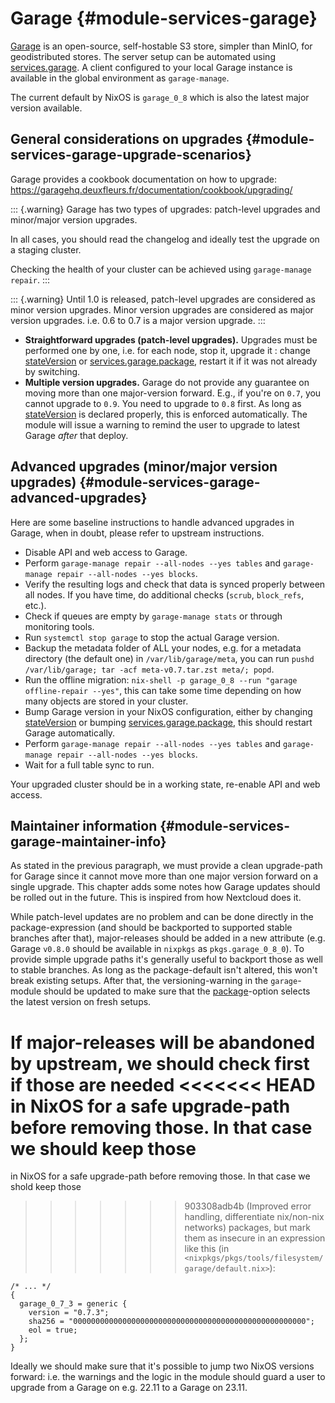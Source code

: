 # Garage {#module-services-garage}

[Garage](https://garagehq.deuxfleurs.fr/)
is an open-source, self-hostable S3 store, simpler than MinIO, for geodistributed stores.
The server setup can be automated using
[services.garage](#opt-services.garage.enable). A
 client configured to your local Garage instance is available in
 the global environment as `garage-manage`.

The current default by NixOS is `garage_0_8` which is also the latest
major version available.

## General considerations on upgrades {#module-services-garage-upgrade-scenarios}

Garage provides a cookbook documentation on how to upgrade:
<https://garagehq.deuxfleurs.fr/documentation/cookbook/upgrading/>

::: {.warning}
Garage has two types of upgrades: patch-level upgrades and minor/major version upgrades.

In all cases, you should read the changelog and ideally test the upgrade on a staging cluster.

Checking the health of your cluster can be achieved using `garage-manage repair`.
:::

::: {.warning}
Until 1.0 is released, patch-level upgrades are considered as minor version upgrades.
Minor version upgrades are considered as major version upgrades.
i.e. 0.6 to 0.7 is a major version upgrade.
:::

  - **Straightforward upgrades (patch-level upgrades).**
    Upgrades must be performed one by one, i.e. for each node, stop it, upgrade it : change [stateVersion](#opt-system.stateVersion) or [services.garage.package](#opt-services.garage.package), restart it if it was not already by switching.
  - **Multiple version upgrades.**
    Garage do not provide any guarantee on moving more than one major-version forward.
    E.g., if you're on `0.7`, you cannot upgrade to `0.9`.
    You need to upgrade to `0.8` first.
    As long as [stateVersion](#opt-system.stateVersion) is declared properly,
    this is enforced automatically. The module will issue a warning to remind the user to upgrade to latest
    Garage *after* that deploy.

## Advanced upgrades (minor/major version upgrades) {#module-services-garage-advanced-upgrades}

Here are some baseline instructions to handle advanced upgrades in Garage, when in doubt, please refer to upstream instructions.

  - Disable API and web access to Garage.
  - Perform `garage-manage repair --all-nodes --yes tables` and `garage-manage repair --all-nodes --yes blocks`.
  - Verify the resulting logs and check that data is synced properly between all nodes.
    If you have time, do additional checks (`scrub`, `block_refs`, etc.).
  - Check if queues are empty by `garage-manage stats` or through monitoring tools.
  - Run `systemctl stop garage` to stop the actual Garage version.
  - Backup the metadata folder of ALL your nodes, e.g. for a metadata directory (the default one) in `/var/lib/garage/meta`,
    you can run `pushd /var/lib/garage; tar -acf meta-v0.7.tar.zst meta/; popd`.
  - Run the offline migration: `nix-shell -p garage_0_8 --run "garage offline-repair --yes"`, this can take some time depending on how many objects are stored in your cluster.
  - Bump Garage version in your NixOS configuration, either by changing [stateVersion](#opt-system.stateVersion) or bumping [services.garage.package](#opt-services.garage.package), this should restart Garage automatically.
  - Perform `garage-manage repair --all-nodes --yes tables` and `garage-manage repair --all-nodes --yes blocks`.
  - Wait for a full table sync to run.

Your upgraded cluster should be in a working state, re-enable API and web access.

## Maintainer information {#module-services-garage-maintainer-info}

As stated in the previous paragraph, we must provide a clean upgrade-path for Garage
since it cannot move more than one major version forward on a single upgrade. This chapter
adds some notes how Garage updates should be rolled out in the future.
This is inspired from how Nextcloud does it.

While patch-level updates are no problem and can be done directly in the
package-expression (and should be backported to supported stable branches after that),
major-releases should be added in a new attribute (e.g. Garage `v0.8.0`
should be available in `nixpkgs` as `pkgs.garage_0_8_0`).
To provide simple upgrade paths it's generally useful to backport those as well to stable
branches. As long as the package-default isn't altered, this won't break existing setups.
After that, the versioning-warning in the `garage`-module should be
updated to make sure that the
[package](#opt-services.garage.package)-option selects the latest version
on fresh setups.

If major-releases will be abandoned by upstream, we should check first if those are needed
<<<<<<< HEAD
in NixOS for a safe upgrade-path before removing those. In that case we should keep those
=======
in NixOS for a safe upgrade-path before removing those. In that case we shold keep those
>>>>>>> 903308adb4b (Improved error handling, differentiate nix/non-nix networks)
packages, but mark them as insecure in an expression like this (in
`<nixpkgs/pkgs/tools/filesystem/garage/default.nix>`):
```
/* ... */
{
  garage_0_7_3 = generic {
    version = "0.7.3";
    sha256 = "0000000000000000000000000000000000000000000000000000";
    eol = true;
  };
}
```

Ideally we should make sure that it's possible to jump two NixOS versions forward:
i.e. the warnings and the logic in the module should guard a user to upgrade from a
Garage on e.g. 22.11 to a Garage on 23.11.

